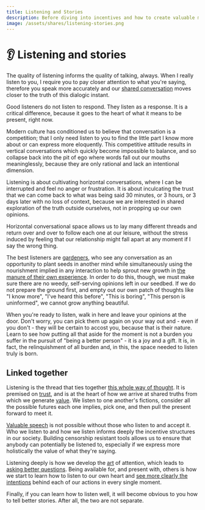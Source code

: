 ```yaml
---
title: Listening and Stories
description: Before diving into incentives and how to create valuable mechanisms, let's take a moment to retrace some important personal concepts from earlier in the course.
image: /assets/shares/listening-stories.png
---
```


# 👂 Listening and stories

The quality of listening informs the quality of talking, always. When I really listen to you, I require you to pay closer attention to what you're saying, therefore you speak more accurately and our [shared conversation](../../module-0/conversation/) moves closer to the truth of this dialogic instant. 

Good listeners do not listen to respond. They listen as a response. It is a critical difference, because it goes to the heart of what it means to be present, right now. 

Modern culture has conditioned us to believe that conversation is a competition; that I only need listen to you to find the little part I know more about or can express more eloquently. This competitive attitude results in vertical conversations which quickly become impossible to balance, and so collapse back into the pit of ego where words fall out our mouths meaninglessly, because they are only rational and lack an intentional dimension.

Listening is about cultivating horizontal conversations, where I can be interrupted and feel no anger or frustration. It is about inculcating the trust that we can come back to what was being said 30 minutes, or 3 hours, or 3 days later with no loss of context, because we are interested in shared exploration of the truth outside ourselves, not in propping up our own opinions. 

Horizontal conversational space allows us to lay many different threads and return over and over to follow each one at our leisure, without the stress induced by feeling that our relationship might fall apart at any moment if I say the wrong thing.

The best listeners are [gardeners](../../module-4/the-garden/#growing-hope), who see any conversation as an opportunity to plant seeds in another mind while simultaneously using the nourishment implied in any interaction to help sprout new growth in <a href="https://www.goodreads.com/book/show/1044900.Meditation_in_Action" target="_blank">the manure of their own experience</a>. In order to do this, though, we must make sure there are no weedy, self-serving opinions left in our seedbed. If we do not prepare the ground first, and empty out our own patch of thoughts like "I know more", "I've heard this before", "This is boring", "This person is uninformed", we cannot grow anything beautiful.

When you're ready to listen, walk in here and leave your opinions at the door. Don't worry, you can pick them up again on your way out and - even if you don't - they will be certain to accost you, because that is their nature. Learn to see how putting all that aside for the moment is not a burden you suffer in the pursuit of "being a better person" - it is a joy and a gift. It is, in fact, the relinquishment of all burden and, in this, the space needed to listen truly is born.

## Linked together

Listening is the thread that ties together [this whole way of thought](../../module-0/play-of-pattern/). It is premised on [trust](../../module-0/trust/), and is at the heart of how we arrive at shared truths from which we generate [value](../../module-1/value/). We listen to one another's fictions, consider all the possible futures each one implies, pick one, and then pull the present forward to meet it. 

[Valuable speech](../../module-2/money-speech/) is not possible without those who listen to and accept it. Who we listen to and how we listen informs deeply the incentive structures in our society. Building censorship resistant tools allows us to ensure that anybody can potentially be listened to, especially if we express more holistically the value of what they're saying. 

Listening deeply is how we develop the [art](../../module-4/art/) of attention, which leads to [asking better questions](../../module-2/better-questions/). Being available for, and present with, others is how we start to learn how to listen to our own heart and [see more clearly the intentions](../../module-3/intention/) behind each of our actions in every single moment.

Finally, if you can learn how to listen well, it will become obvious to you how to tell better stories. After all, the two are not separate.